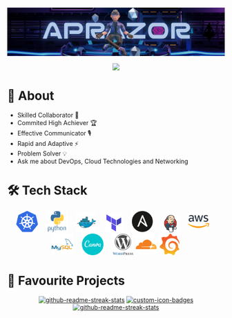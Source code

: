 ![heading](header_3.png)



<p align="center">
  <!-- Typing SVG by DenverCoder1 - https://github.com/DenverCoder1/readme-typing-svg -->
  <a href="https://github.com/DenverCoder1/readme-typing-svg">
    <img src="https://readme-typing-svg.demolab.com?font=Fira+Code&pause=1000&color=F7AD33&random=false&width=435&lines=Talks+about+DevOps%2C+Cloud+%26+Network;Always+Learning+New+Things!&font=Fira%20Code&center=true&width=440&height=45&color=f75c7e&vCenter=true&pause=1000&size=22" /></a>
</p>

# 🚀 About

- Skilled Collaborator 🤝
- Commited High Achiever 🏆
- Effective Communicator 🎙
- Rapid and Adaptive ⚡️
- Problem Solver 💡
- Ask me about DevOps, Cloud Technologies and Networking


# 🛠 Tech Stack

<div align="center"> 
  <img src="https://github.com/devicons/devicon/blob/master/icons/kubernetes/kubernetes-original.svg" width="50" height="50"/>
  &nbsp;&nbsp;&nbsp;
<img src="https://github.com/devicons/devicon/blob/master/icons/python/python-original-wordmark.svg" width="50" height="50"/>
  &nbsp;&nbsp;&nbsp;
<img src="https://github.com/devicons/devicon/blob/master/icons/docker/docker-original.svg" title="Docker" alt="Docker"  height="46"/>
  &nbsp;&nbsp;&nbsp;
<img src="https://github.com/devicons/devicon/blob/master/icons/terraform/terraform-original.svg"  width="43" height="43"/>
  &nbsp;&nbsp;&nbsp;
<img src="https://github.com/devicons/devicon/blob/master/icons/ansible/ansible-original.svg"  width="50" height="50"/>
  &nbsp;&nbsp;&nbsp;
<img src="https://github.com/devicons/devicon/blob/master/icons/jenkins/jenkins-original.svg" height="40"/>
  &nbsp;&nbsp;&nbsp;
<img src="https://github.com/devicons/devicon/blob/master/icons/amazonwebservices/amazonwebservices-original-wordmark.svg" title="Git"  width="50" height="50"/> 
  &nbsp;&nbsp;&nbsp;
<img src="https://github.com/devicons/devicon/blob/master/icons/mysql/mysql-original-wordmark.svg"  height="50"/>
  &nbsp;&nbsp;&nbsp;
<img src="https://github.com/devicons/devicon/blob/master/icons/canva/canva-original.svg"  width="50" height="50"/>
  &nbsp;&nbsp;&nbsp;
 <img src="https://github.com/devicons/devicon/blob/master/icons/wordpress/wordpress-original.svg" width="50" height="50" />
 <img src="https://github.com/devicons/devicon/blob/master/icons/cloudflare/cloudflare-original.svg" width="50" height="50" />
 <img src="https://github.com/devicons/devicon/blob/master/icons/grafana/grafana-original.svg" width="50" height="50" />

</div>


# 🌟 Favourite Projects


<p align="center">
    <a href="https://github.com/Aprazor/My-Notes-Collection"><img width="278" src="https://denvercoder1-github-readme-stats.vercel.app/api/pin/?username=Aprazor&repo=My-Notes-Collection&theme=react&bg_color=1F222E&title_color=F85D7F&hide_border=true&icon_color=F8D866&show_icons=false" alt="github-readme-streak-stats"></a>
    <a href="Ansible-Network-Automation-Scripts"><img width="278" src="https://denvercoder1-github-readme-stats.vercel.app/api/pin?username=Aprazor&repo=Ansible-Network-Automation-Scripts&theme=react&bg_color=1F222E&title_color=F85D7F&hide_border=true&icon_color=F8D866&show_icons=false" alt="custom-icon-badges"></a>
    <a href="https://github.com/Aprazor/DevOps-Project"><img width="278" src="https://denvercoder1-github-readme-stats.vercel.app/api/pin/?username=Aprazor&repo=DevOps-Project&theme=react&bg_color=1F222E&title_color=F85D7F&hide_border=true&icon_color=F8D866&show_icons=false" alt="github-readme-streak-stats"></a>

</p>


